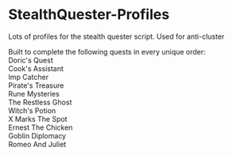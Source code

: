 # StealthQuester-Profiles
Lots of profiles for the stealth quester script. Used for anti-cluster<br />

Built to complete the following quests in every unique order:<br />
	Doric's Quest<br />
	Cook's Assistant<br />
	Imp Catcher<br />
	Pirate's Treasure<br />
	Rune Mysteries<br />
	The Restless Ghost<br />
	Witch's Potion<br />
	X Marks The Spot<br />
	Ernest The Chicken<br />
	Goblin Diplomacy<br />
	Romeo And Juliet
